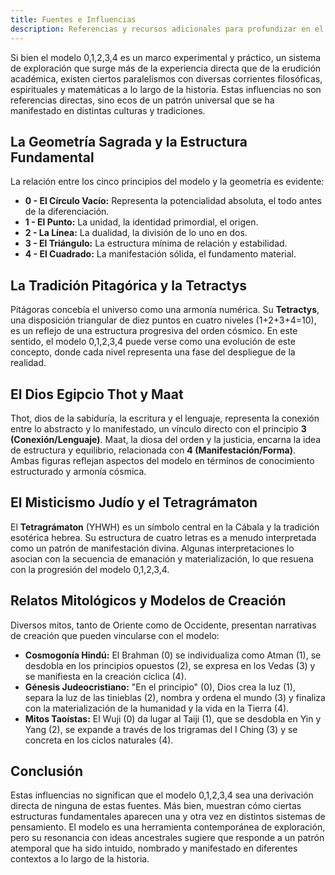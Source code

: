 ```yaml
---
title: Fuentes e Influencias
description: Referencias y recursos adicionales para profundizar en el modelo
---
```

Si bien el modelo 0,1,2,3,4 es un marco experimental y práctico, un sistema de exploración que surge más de la experiencia directa que de la erudición académica, existen ciertos paralelismos con diversas corrientes filosóficas, espirituales y matemáticas a lo largo de la historia. Estas influencias no son referencias directas, sino ecos de un patrón universal que se ha manifestado en distintas culturas y tradiciones.

## La Geometría Sagrada y la Estructura Fundamental
La relación entre los cinco principios del modelo y la geometría es evidente:

- **0 - El Círculo Vacío:** Representa la potencialidad absoluta, el todo antes de la diferenciación.
- **1 - El Punto:** La unidad, la identidad primordial, el origen.
- **2 - La Línea:** La dualidad, la división de lo uno en dos.
- **3 - El Triángulo:** La estructura mínima de relación y estabilidad.
- **4 - El Cuadrado:** La manifestación sólida, el fundamento material.

## La Tradición Pitagórica y la Tetractys
Pitágoras concebía el universo como una armonía numérica. Su **Tetractys**, una disposición triangular de diez puntos en cuatro niveles (1+2+3+4=10), es un reflejo de una estructura progresiva del orden cósmico. En este sentido, el modelo 0,1,2,3,4 puede verse como una evolución de este concepto, donde cada nivel representa una fase del despliegue de la realidad.

## El Dios Egipcio Thot y Maat
Thot, dios de la sabiduría, la escritura y el lenguaje, representa la conexión entre lo abstracto y lo manifestado, un vínculo directo con el principio **3 (Conexión/Lenguaje)**. Maat, la diosa del orden y la justicia, encarna la idea de estructura y equilibrio, relacionada con **4 (Manifestación/Forma)**. Ambas figuras reflejan aspectos del modelo en términos de conocimiento estructurado y armonía cósmica.

## El Misticismo Judío y el Tetragrámaton
El **Tetragrámaton** (YHWH) es un símbolo central en la Cábala y la tradición esotérica hebrea. Su estructura de cuatro letras es a menudo interpretada como un patrón de manifestación divina. Algunas interpretaciones lo asocian con la secuencia de emanación y materialización, lo que resuena con la progresión del modelo 0,1,2,3,4.

## Relatos Mitológicos y Modelos de Creación
Diversos mitos, tanto de Oriente como de Occidente, presentan narrativas de creación que pueden vincularse con el modelo:

- **Cosmogonía Hindú:** El Brahman (0) se individualiza como Atman (1), se desdobla en los principios opuestos (2), se expresa en los Vedas (3) y se manifiesta en la creación cíclica (4).
- **Génesis Judeocristiano:** "En el principio" (0), Dios crea la luz (1), separa la luz de las tinieblas (2), nombra y ordena el mundo (3) y finaliza con la materialización de la humanidad y la vida en la Tierra (4).
- **Mitos Taoístas:** El Wuji (0) da lugar al Taiji (1), que se desdobla en Yin y Yang (2), se expande a través de los trigramas del I Ching (3) y se concreta en los ciclos naturales (4).

## Conclusión
Estas influencias no significan que el modelo 0,1,2,3,4 sea una derivación directa de ninguna de estas fuentes. Más bien, muestran cómo ciertas estructuras fundamentales aparecen una y otra vez en distintos sistemas de pensamiento. El modelo es una herramienta contemporánea de exploración, pero su resonancia con ideas ancestrales sugiere que responde a un patrón atemporal que ha sido intuido, nombrado y manifestado en diferentes contextos a lo largo de la historia.
